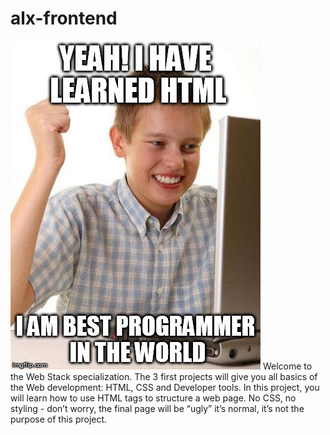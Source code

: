 # alx-frontend
![Alx Image](alx.jpg)
Welcome to the Web Stack specialization. The 3 first projects will give you all basics of the Web development: HTML, CSS and Developer tools.  In this project, you will learn how to use HTML tags to structure a web page. No CSS, no styling - don’t worry, the final page will be “ugly” it’s normal, it’s not the purpose of this project.
